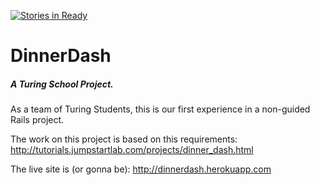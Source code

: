 [![Stories in Ready](https://badge.waffle.io/coreyd303/the_pivot.png?label=ready&title=Ready)](https://waffle.io/coreyd303/the_pivot)
# DinnerDash  
##### A Turing School Project.

As a team of Turing Students, this is our first experience in a non-guided Rails project.  

The work on this project is based on this requirements: http://tutorials.jumpstartlab.com/projects/dinner_dash.html  

The live site is (or gonna be): http://dinnerdash.herokuapp.com

